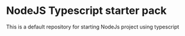 # NodeJS Typescript starter pack

This is a  default repository for starting NodeJs project using typescript
